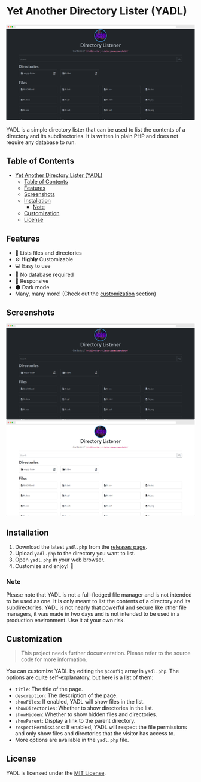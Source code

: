 # Yet Another Directory Lister (YADL)

![Dark mode](screenshots/dark.png)

YADL is a simple directory lister that can be used to list the contents of a directory and its subdirectories. It is written in plain PHP and does not require any database to run.

## Table of Contents

- [Yet Another Directory Lister (YADL)](#yet-another-directory-lister-yadl)
  - [Table of Contents](#table-of-contents)
  - [Features](#features)
  - [Screenshots](#screenshots)
  - [Installation](#installation)
    - [Note](#note)
  - [Customization](#customization)
  - [License](#license)

## Features

- 📂 Lists files and directories
- ⚙️ **Highly** Customizable
- 💻 Easy to use
- 🚫 No database required
- 📱 Responsive
- 🌑 Dark mode
- Many, many more! (Check out the [customization](#customization) section)

## Screenshots

![Dark mode](screenshots/dark.png)
![Light mode](screenshots/light.png)

## Installation

1. Download the latest `yadl.php` from the [releases page](https://github.com/JMcrafter26/ya-directory-lister/releases).
2. Upload `yadl.php` to the directory you want to list.
3. Open `yadl.php` in your web browser.
4. Customize and enjoy! 🎉

### Note

Please note that YADL is not a full-fledged file manager and is not intended to be used as one. It is only meant to list the contents of a directory and its subdirectories. YADL is not nearly that powerful and secure like other file managers, it was made in two days and is not intended to be used in a production environment. Use it at your own risk.

## Customization

> This project needs further documentation. Please refer to the source code for more information.

You can customize YADL by editing the `$config` array in `yadl.php`.
The options are quite self-explanatory, but here is a list of them:

- `title`: The title of the page.
- `description`: The description of the page.
- `showFiles`: If enabled, YADL will show files in the list.
- `showDirectories`: Whether to show directories in the list.
- `showHidden`: Whether to show hidden files and directories.
- `showParent`: Display a link to the parent directory.
- `respectPermissions`: If enabled, YADL will respect the file permissions and only show files and directories that the visitor has access to.
- More options are available in the `yadl.php` file.

## License

YADL is licensed under the [MIT License](./LICENSE).
